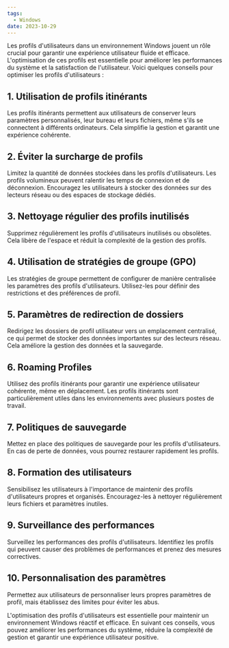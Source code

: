 ```yaml
---
tags:
  - Windows
date: 2023-10-29
---
```


Les profils d'utilisateurs dans un environnement Windows jouent un rôle crucial pour garantir une expérience utilisateur fluide et efficace. L'optimisation de ces profils est essentielle pour améliorer les performances du système et la satisfaction de l'utilisateur. Voici quelques conseils pour optimiser les profils d'utilisateurs :

## 1. Utilisation de profils itinérants

Les profils itinérants permettent aux utilisateurs de conserver leurs paramètres personnalisés, leur bureau et leurs fichiers, même s'ils se connectent à différents ordinateurs. Cela simplifie la gestion et garantit une expérience cohérente.

## 2. Éviter la surcharge de profils

Limitez la quantité de données stockées dans les profils d'utilisateurs. Les profils volumineux peuvent ralentir les temps de connexion et de déconnexion. Encouragez les utilisateurs à stocker des données sur des lecteurs réseau ou des espaces de stockage dédiés.

## 3. Nettoyage régulier des profils inutilisés

Supprimez régulièrement les profils d'utilisateurs inutilisés ou obsolètes. Cela libère de l'espace et réduit la complexité de la gestion des profils.

## 4. Utilisation de stratégies de groupe (GPO)

Les stratégies de groupe permettent de configurer de manière centralisée les paramètres des profils d'utilisateurs. Utilisez-les pour définir des restrictions et des préférences de profil.

## 5. Paramètres de redirection de dossiers

Redirigez les dossiers de profil utilisateur vers un emplacement centralisé, ce qui permet de stocker des données importantes sur des lecteurs réseau. Cela améliore la gestion des données et la sauvegarde.

## 6. Roaming Profiles

Utilisez des profils itinérants pour garantir une expérience utilisateur cohérente, même en déplacement. Les profils itinérants sont particulièrement utiles dans les environnements avec plusieurs postes de travail.

## 7. Politiques de sauvegarde

Mettez en place des politiques de sauvegarde pour les profils d'utilisateurs. En cas de perte de données, vous pourrez restaurer rapidement les profils.

## 8. Formation des utilisateurs

Sensibilisez les utilisateurs à l'importance de maintenir des profils d'utilisateurs propres et organisés. Encouragez-les à nettoyer régulièrement leurs fichiers et paramètres inutiles.

## 9. Surveillance des performances

Surveillez les performances des profils d'utilisateurs. Identifiez les profils qui peuvent causer des problèmes de performances et prenez des mesures correctives.

## 10. Personnalisation des paramètres

Permettez aux utilisateurs de personnaliser leurs propres paramètres de profil, mais établissez des limites pour éviter les abus.

L'optimisation des profils d'utilisateurs est essentielle pour maintenir un environnement Windows réactif et efficace. En suivant ces conseils, vous pouvez améliorer les performances du système, réduire la complexité de gestion et garantir une expérience utilisateur positive.
